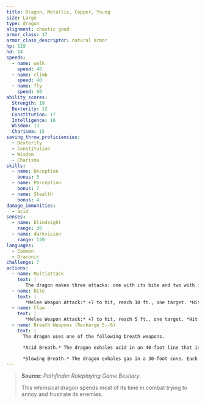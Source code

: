 ```yaml
---
title: Dragon, Metallic, Copper, Young
size: Large
type: dragon
alignment: chaotic good
armor_class: 17
armor_class_descriptor: natural armor
hp: 119
hd: 14
speeds:
  - name: walk
    speed: 40
  - name: climb
    speed: 40
  - name: fly
    speed: 80
ability_scores:
  Strength: 19
  Dexterity: 12
  Constitution: 17
  Intelligence: 16
  Wisdom: 13
  Charisma: 15
saving_throw_proficiencies:
  - Dexterity
  - Constitution
  - Wisdom
  - Charisma
skills:
  - name: Deception
    bonus: 5
  - name: Perception
    bonus: 7
  - name: Stealth
    bonus: 4
damage_immunities:
  - acid
senses:
  - name: blindsight
    range: 30
  - name: darkvision
    range: 120
languages:
  - Common
  - Draconic
challenge: 7
actions:
  - name: Multiattack
    text: |
       The dragon makes three attacks: one with its bite and two with its claws.
  - name: Bite
    text: |
       *Melee Weapon Attack:* +7 to hit, reach 10 ft., one target. *Hit:* 15 (2d10 + 4) piercing damage.
  - name: Claw
    text: |
       *Melee Weapon Attack:* +7 to hit, reach 5 ft., one target. *Hit:* 11 (2d6 + 4) slashing damage.
  - name: Breath Weapons (Recharge 5--6)
    text: |
      The dragon uses one of the following breath weapons.

      *Acid Breath.* The dragon exhales acid in an 40-foot line that is 5 feet wide. Each creature in that line must make a DC 14 Dexterity saving throw, taking 40 (9d8) acid damage on a failed save, or half as much damage on a successful one.

      *Slowing Breath.* The dragon exhales gas in a 30-foot cone. Each creature in that area must succeed on a DC 14 Constitution saving throw. On a failed save, the creature can't use reactions, its speed is halved, and it can't make more than one attack on its turn. In addition, the creature can use either an action or a bonus action on its turn, but not both. These effects last for 1 minute. The creature can repeat the saving throw at the end of each of its turns, ending the effect on itself with a successful save.
---
```


> **Source:** *Pathfinder Roleplaying Game Bestiary*.
>
> This whimsical dragon spends most of its time in combat trying to annoy and frustrate its enemies.
